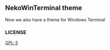## NekoWinTerminal theme

Now we also have a theme for Windows Terminal



### LICENSE 

<a href="./LICENSE.txt">GPL-3</a>
